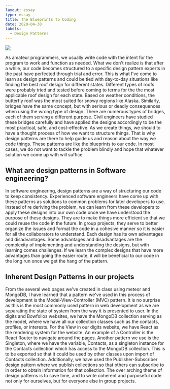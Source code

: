 ```yaml
---
layout: essay
type: essay
title: The Blueprints to Coding
date: 2020-04-30
labels:
  - Design Patterns
---
```


<img class="ui medium right floated rounded image" src="https://www.christenseninstitute.org/wp-content/uploads/2016/05/Blueprint.jpg">

As amateur programmers, we usually write code with the intent for the program to work and function as needed. What we don't realize is that after a while, our code becomes structured to a specific design pattern experts in the past have perfected through trial and error. This is what I've come to learn as design patterns and could be tied with day-to-day situations like finding the best roof design for different states. Different types of roofs were probably tried and tested before coming to terms for the the most applicable roof design for each state. Based on weather conditions, the butterfly roof was the most suited for snowy regions like Alaska. Similarly, bridges have the same concept, but with serious or deadly consequences when using the wrong type of design. There are numerous types of bridges, each of them serving a different purpose. Civil engineers have studied these bridges carefully and have applied the designs accordingly to be the most practical, safe, and cost-effective. As we create things, we should to have a thought process of how we want to structure things. That is why design patterns are there to help guide us and reason about the way we code things. These patterns are like the blueprints to our code. In most cases, we do not want to tackle the problem blindly and hope that whatever solution we come up with will suffice. 

## What are design patterns in Software engineering?
In software engineering, design patterns are a way of structuring our code to keep consistency. Experienced software engineers have come up with these patterns as solutions to common problems for later developers to use. Instead of re deriving the problem, we can learn from these developers to apply these designs into our own code once we have understood the purpose of these designs. They are to make things more efficient so that we could reuse the code in the future. In group projects, they serve to better organize the issues and format the code in a cohesive manner so it is easier for all the collaborators to understand. Each design has its own advantages and disadvantages. Some advantages and disadvantages are the complexity of implementing and understanding the designs, but with learning comes challenges. If we learn the complex designs that have more advantages than going the easier route, it will be beneficial to our code in the long run once we get the hang of the pattern. 

## Inherent Design Patterns in our projects
From the several web pages we've created in class using meteor and MongoDB, I have learned that a pattern we've used in this process of development is the Model-View-Controller (MVC) pattern. It is no surprise as this is the most commonly used pattern in web development as we are separating the state of system from the way it is presented to user. In the digits and Bowfolios websites, we have the MongoDB collection serving as the model, where we have all our collection classes such as the contacts, profiles, or interests. For the View in our digits website, we have React as the rendering system for the website. An example of a Controller is the React Router to navigate around the pages. Another pattern we use is the Singleton, where we have the variable, Contacts, as a singleton instance for the Contacts collection which has access to the MongoDB collection. This is to be exported so that it could be used by other classes upon import of Contacts collection. Additionally, we have used the Publisher-Subscriber design pattern where we publish collections so that others can subscribe to in order to obtain information for that collection. The over arching theme of design patterns is to save time, and to write coherent and purposeful code not only for ourselves, but for everyone else in group projects. 

